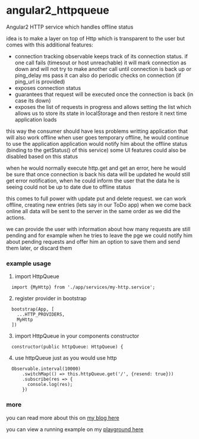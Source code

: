 # angular2_httpqueue
Angular2 HTTP service which handles offline status


idea is to make a layer on top of Http which is transparent to the user but comes with this additional features:
- connection tracking
    observable keeps track of its connection status. if one call fails (timesout or host unreachable) it will mark connection as down
    and will not try to make another call until connection is back up or ping_delay ms pass
    it can also do periodic checks on connection (if ping_url is provided)
- exposes connection status
- guarantees that request will be executed once the connection is back (in case its down)
- exposes the list of requests in progress and allows setting the list
    which allows us to store its state in localStorage and then restore it next time application loads

this way the consumer should have less problems writting application that will also work offline
when user goes temporary offline, he would continue to use the application
application would notify him about the offline status (binding to the getStatus() of this service)
some UI features could also be disabled based on this status

when he would normally execute http.get and get an error, here he would be sure that once connection is back his data will be updated
he would still get error notification, when he could inform the user that the data he is seeing could not be up to date due to offline status

this comes to full power with update put and delete request. we can work offline, creating new entries (lets say in our ToDo app)
when we come back online all data will be sent to the server in the same order as we did the actions.

we can provide the user with information about how many requests are still pending and for example when he tries to leave the pge
we could notify him about pending requests and offer him an option to save them and send them later, or discard them


### example usage

1. import HttpQueue
```
  import {MyHttp} from './app/services/my-http.service';
```
2. register provider in bootstrap
```
  bootstrap(App, [
    ...HTTP_PROVIDERS,
    MyHttp
  ])
```
3. import HttpQueue in your components constructor
```
  constructor(public httpQueue: HttpQueue) {
```
4. use httpQueue just as you would use http
```
  Observable.interval(10000)
      .switchMap(() => this.httpQueue.get('/', {resend: true}))
      .subscribe(res => {
        console.log(res);
      })
```

### more

you can read more about this on [my blog here](http://peter.pisljar.si/#/en/projects/angular2_httpqueue)

you can view a running example on my [playground here](http://peter.pisljar.si/playground/angular2_httpqueue)
